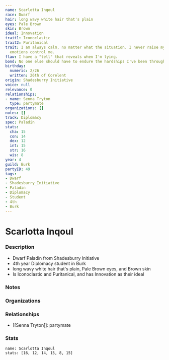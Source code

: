 ```yaml
---
name: Scarlotta Inqoul
race: Dwarf
hair: long wavy white hair that's plain
eyes: Pale Brown
skin: Brown
ideal: Innovation
trait1: Iconoclastic
trait2: Puritanical
trait: I am always calm, no matter what the situation. I never raise my voice or let
  emotions control me.
flaw: I have a "tell" that reveals when I'm lying.
bond: No one else should have to endure the hardships I've been through.
birthday:
  numeric: 2/26
  written: 26th of Corelent
origin: Shadesburry Initiative
voice: null
relevance: 0
relationships:
- name: Senna Tryton
  type: partymate
organizations: []
notes: []
track: Diplomacy
spec: Paladin
stats:
  cha: 15
  con: 14
  dex: 12
  int: 15
  str: 16
  wis: 8
year: 4
guild: Burk
partyID: 49
tags:
- Dwarf
- Shadesburry_Initiative
- Paladin
- Diplomacy
- Student
- 4th
- Burk
---
```

# Scarlotta Inqoul
### Description
- Dwarf Paladin from Shadesburry Initiative
- 4th year Diplomacy student in Burk
- long wavy white hair that's plain, Pale Brown eyes, and Brown skin
- Is Iconoclastic and Puritanical, and has Innovation as their ideal

### Notes

### Organizations

### Relationships
- [[Senna Tryton]]: partymate

### Stats
```statblock
name: Scarlotta Inqoul
stats: [16, 12, 14, 15, 8, 15]
```